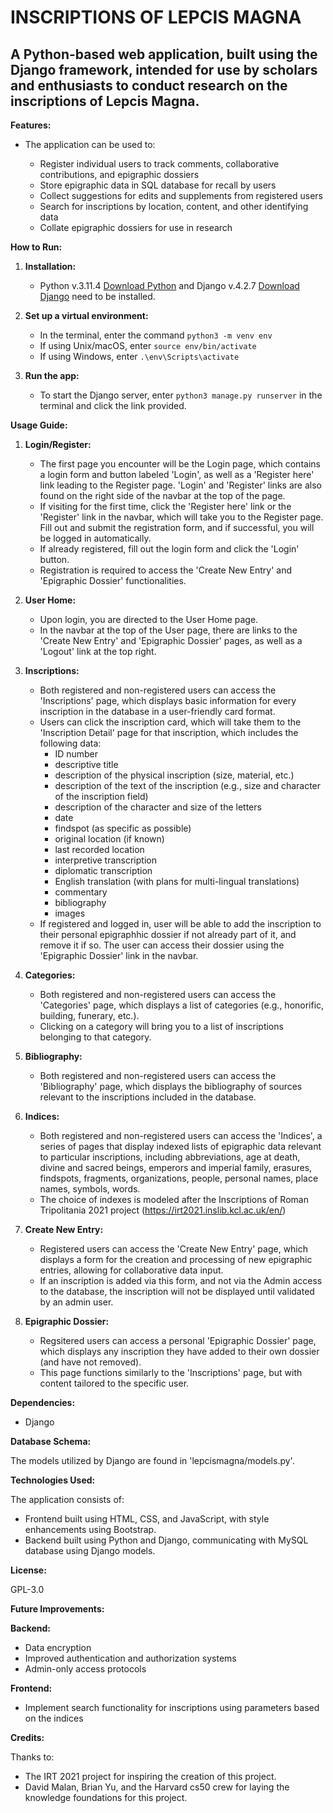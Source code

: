 # INSCRIPTIONS OF LEPCIS MAGNA

## A Python-based web application, built using the Django framework, intended for use by scholars and enthusiasts to conduct research on the inscriptions of Lepcis Magna.

**Features:**

- The application can be used to:

  - Register individual users to track comments, collaborative contributions, and epigraphic dossiers
  - Store epigraphic data in SQL database for recall by users
  - Collect suggestions for edits and supplements from registered users
  - Search for inscriptions by location, content, and other identifying data
  - Collate epigraphic dossiers for use in research

**How to Run:**

1. **Installation:**

   - Python v.3.11.4 [Download Python](https://www.python.org/downloads/release/python-3114/) and Django v.4.2.7 [Download Django](https://www.djangoproject.com/download/) need to be installed.

2. **Set up a virtual environment:**

   - In the terminal, enter the command `python3 -m venv env`
   - If using Unix/macOS, enter `source env/bin/activate`
   - If using Windows, enter `.\env\Scripts\activate`

3. **Run the app:**
   - To start the Django server, enter `python3 manage.py runserver` in the terminal and click the link provided.

**Usage Guide:**

1. **Login/Register:**

   - The first page you encounter will be the Login page, which contains a login form and button labeled 'Login', as well as a 'Register here' link leading to the Register page. 'Login' and 'Register' links are also found on the right side of the navbar at the top of the page.
   - If visiting for the first time, click the 'Register here' link or the 'Register' link in the navbar, which will take you to the Register page. Fill out and submit the registration form, and if successful, you will be logged in automatically.
   - If already registered, fill out the login form and click the 'Login' button.
   - Registration is required to access the 'Create New Entry' and 'Epigraphic Dossier' functionalities.

2. **User Home:**

   - Upon login, you are directed to the User Home page.
   - In the navbar at the top of the User page, there are links to the 'Create New Entry' and 'Epigraphic Dossier' pages, as well as a 'Logout' link at the top right.
  
3. **Inscriptions:**

   - Both registered and non-registered users can access the 'Inscriptions' page, which displays basic information for every inscription in the database in a user-friendly card format.
   - Users can click the inscription card, which will take them to the 'Inscription Detail' page for that inscription, which includes the following data:
       - ID number
       - descriptive title
       - description of the physical inscription (size, material, etc.)
       - description of the text of the inscription (e.g., size and character of the inscription field)
       - description of the character and size of the letters
       - date
       - findspot (as specific as possible)
       - original location (if known)
       - last recorded location
       - interpretive transcription
       - diplomatic transcription
       - English translation (with plans for multi-lingual translations)
       - commentary
       - bibliography
       - images
    - If registered and logged in, user will be able to add the inscription to their personal epigraphhic dossier if not already part of it, and remove it if so. The user can access their dossier using the 'Epigraphic Dossier' link in the navbar.
  
4. **Categories:**

   - Both registered and non-registered users can access the 'Categories' page, which displays a list of categories (e.g., honorific, building, funerary, etc.).
   - Clicking on a category will bring you to a list of inscriptions belonging to that category.
  
5. **Bibliography:**

   - Both registered and non-registered users can access the 'Bibliography' page, which displays the bibliography of sources relevant to the inscriptions included in the database.
  
6. **Indices:**

   - Both registered and non-registered users can access the 'Indices', a series of pages that display indexed lists of epigraphic data relevant to particular inscriptions, including abbreviations, age at death, divine and sacred beings, emperors and imperial family, erasures, findspots, fragments, organizations, people, personal names, place names, symbols, words.
   - The choice of indexes is modeled after the Inscriptions of Roman Tripolitania 2021 project (https://irt2021.inslib.kcl.ac.uk/en/)

7. **Create New Entry:**

   - Registered users can access the 'Create New Entry' page, which displays a form for the creation and processing of new epigraphic entries, allowing for collaborative data input.
   - If an inscription is added via this form, and not via the Admin access to the database, the inscription will not be displayed until validated by an admin user.
  
8. **Epigraphic Dossier:**

   - Regsitered users can access a personal 'Epigraphic Dossier' page, which displays any inscription they have added to their own dossier (and have not removed).
   - This page functions similarly to the 'Inscriptions' page, but with content tailored to the specific user.


**Dependencies:**

- Django

**Database Schema:**

The models utilized by Django are found in 'lepcismagna/models.py'.

**Technologies Used:**

The application consists of:

- Frontend built using HTML, CSS, and JavaScript, with style enhancements using Bootstrap.
- Backend built using Python and Django, communicating with MySQL database using Django models.

**License:**

GPL-3.0

**Future Improvements:**

**Backend:**

- Data encryption
- Improved authentication and authorization systems
- Admin-only access protocols

**Frontend:**

- Implement search functionality for inscriptions using parameters based on the indices

**Credits:**

Thanks to:

- The IRT 2021 project for inspiring the creation of this project.
- David Malan, Brian Yu, and the Harvard cs50 crew for laying the knowledge foundations for this project.